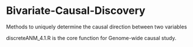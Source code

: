 # Bivariate-Causal-Discovery
Methods to uniquely determine the causal direction between two variables

discreteANM_4.1.R is the core function for Genome-wide causal study.


